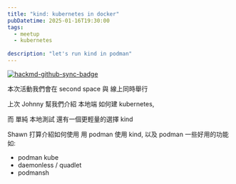 ```yaml
---
title: "kind: kubernetes in docker"
pubDatetime: 2025-01-16T19:30:00
tags:
  - meetup
  - kubernetes
  
description: "let's run kind in podman"
---
```


[![hackmd-github-sync-badge](https://hackmd.io/o6XKOGGyREyfbxsSDNveJg/badge)](https://hackmd.io/o6XKOGGyREyfbxsSDNveJg)



本次活動我們會在 second space 與 線上同時舉行

上次 Johnny 幫我們介紹 本地端 如何建 kubernetes,

而 單純 本地測試 還有一個更輕量的選擇 kind

Shawn 打算介紹如何使用 用 podman 使用 kind, 以及 podman 一些好用的功能如:


- podman kube
- daemonless / quadlet
- podmansh